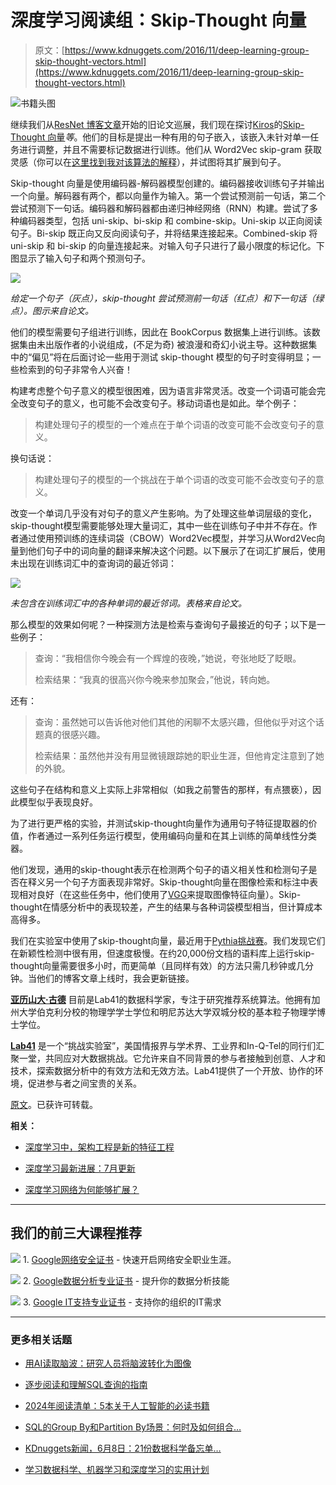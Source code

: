 # 深度学习阅读组：Skip-Thought 向量

> 原文：[https://www.kdnuggets.com/2016/11/deep-learning-group-skip-thought-vectors.html](https://www.kdnuggets.com/2016/11/deep-learning-group-skip-thought-vectors.html)

![书籍头图](../Images/ba0272f2ae69ebcf2a399dfabc406a69.png)

继续我们从[ResNet 博客文章](https://gab41.lab41.org/lab41-reading-group-deep-residual-learning-for-image-recognition-ffeb94745a1f#.bc3hiquop)开始的旧论文巡展，我们现在探讨[Kiros](http://www.cs.toronto.edu/~rkiros/)的[Skip-Thought 向量](https://arxiv.org/abs/1506.06726)*等*。他们的目标是提出一种有用的句子嵌入，该嵌入未针对单一任务进行调整，并且不需要标记数据进行训练。他们从 Word2Vec skip-gram 获取灵感（你可以在[这里找到我对该算法的解释](https://gab41.lab41.org/python2vec-word-embeddings-for-source-code-3d14d030fe8f#.e301tsg77)），并试图将其扩展到句子。

Skip-thought 向量是使用编码器-解码器模型创建的。编码器接收训练句子并输出一个向量。解码器有两个，都以向量作为输入。第一个尝试预测前一句话，第二个尝试预测下一句话。编码器和解码器都由递归神经网络（RNN）构建。尝试了多种编码器类型，包括 uni-skip、bi-skip 和 combine-skip。Uni-skip 以正向阅读句子。Bi-skip 既正向又反向阅读句子，并将结果连接起来。Combined-skip 将 uni-skip 和 bi-skip 的向量连接起来。对输入句子只进行了最小限度的标记化。下图显示了输入句子和两个预测句子。

![](../Images/45e90413b5490ed4bd69beb3b4bca739.png)

*给定一个句子（灰点），skip-thought 尝试预测前一句话（红点）和下一句话（绿点）。图示来自论文。*

他们的模型需要句子组进行训练，因此在 BookCorpus 数据集上进行训练。该数据集由未出版作者的小说组成，(不足为奇) 被浪漫和奇幻小说主导。这种数据集中的“偏见”将在后面讨论一些用于测试 skip-thought 模型的句子时变得明显；一些检索到的句子非常令人兴奋！

构建考虑整个句子意义的模型很困难，因为语言非常灵活。改变一个词语可能会完全改变句子的意义，也可能不会改变句子。移动词语也是如此。举个例子：

> 构建处理句子的模型的一个难点在于单个词语的改变可能不会改变句子的意义。

换句话说：

> 构建处理句子的模型的一个挑战在于单个词语的改变可能不会改变句子的意义。

改变一个单词几乎没有对句子的意义产生影响。为了处理这些单词层级的变化，skip-thought模型需要能够处理大量词汇，其中一些在训练句子中并不存在。作者通过使用预训练的连续词袋（CBOW）Word2Vec模型，并学习从Word2Vec向量到他们句子中的词向量的翻译来解决这个问题。以下展示了在词汇扩展后，使用未出现在训练词汇中的查询词的最近邻词：

![](../Images/da2cb4c3ebfcd31a0af039184b790316.png)

*未包含在训练词汇中的各种单词的最近邻词。表格来自论文。*

那么模型的效果如何呢？一种探测方法是检索与查询句子最接近的句子；以下是一些例子：

> 查询：“我相信你今晚会有一个辉煌的夜晚，”她说，夸张地眨了眨眼。
> 
> 检索结果：“我真的很高兴你今晚来参加聚会，”他说，转向她。

还有：

> 查询：虽然她可以告诉他对他们其他的闲聊不太感兴趣，但他似乎对这个话题真的很感兴趣。
> 
> 检索结果：虽然他并没有用显微镜跟踪她的职业生涯，但他肯定注意到了她的外貌。

这些句子在结构和意义上实际上非常相似（如我之前警告的那样，有点猥亵），因此模型似乎表现良好。

为了进行更严格的实验，并测试skip-thought向量作为通用句子特征提取器的价值，作者通过一系列任务运行模型，使用编码向量和在其上训练的简单线性分类器。

他们发现，通用的skip-thought表示在检测两个句子的语义相关性和检测句子是否在释义另一个句子方面表现非常好。Skip-thought向量在图像检索和标注中表现相对良好（在这些任务中，他们使用了[VGG](https://arxiv.org/pdf/1409.1556.pdf)来提取图像特征向量）。Skip-thought在情感分析中的表现较差，产生的结果与各种词袋模型相当，但计算成本高得多。

我们在实验室中使用了skip-thought向量，最近用于[Pythia挑战赛](https://gab41.lab41.org/tell-me-something-i-dont-know-detecting-novelty-and-redundancy-with-natural-language-processing-818124e4013c#.6xf8nejr9)。我们发现它们在新颖性检测中很有用，但速度极慢。在约20,000份文档的语料库上运行skip-thought向量需要很多小时，而更简单（且同样有效）的方法只需几秒钟或几分钟。当他们的博客文章上线时，我会更新链接。

**[亚历山大·古德](https://twitter.com/alex_gude)** 目前是Lab41的数据科学家，专注于研究推荐系统算法。他拥有加州大学伯克利分校的物理学学士学位和明尼苏达大学双城分校的基本粒子物理学博士学位。

**[Lab41](http://www.lab41.org)** 是一个“挑战实验室”，美国情报界与学术界、工业界和In-Q-Tel的同行们汇聚一堂，共同应对大数据挑战。它允许来自不同背景的参与者接触到创意、人才和技术，探索数据分析中的有效方法和无效方法。Lab41提供了一个开放、协作的环境，促进参与者之间宝贵的关系。

[原文](https://gab41.lab41.org/lab41-reading-group-skip-thought-vectors-fec68c05aa92)。已获许可转载。

**相关：**

+   [深度学习中，架构工程是新的特征工程](/2016/07/deep-learning-architecture-engineering-feature-engineering.html)

+   [深度学习最新进展：7月更新](/2016/08/deep-learning-july-update.html)

+   [深度学习网络为何能够扩展？](/2016/07/deep-learning-networks-scale.html)

* * *

## 我们的前三大课程推荐

![](../Images/0244c01ba9267c002ef39d4907e0b8fb.png) 1\. [Google网络安全证书](https://www.kdnuggets.com/google-cybersecurity) - 快速开启网络安全职业生涯。

![](../Images/e225c49c3c91745821c8c0368bf04711.png) 2\. [Google数据分析专业证书](https://www.kdnuggets.com/google-data-analytics) - 提升你的数据分析技能

![](../Images/0244c01ba9267c002ef39d4907e0b8fb.png) 3\. [Google IT支持专业证书](https://www.kdnuggets.com/google-itsupport) - 支持你的组织的IT需求

* * *

### 更多相关话题

+   [用AI读取脑波：研究人员将脑波转化为图像](https://www.kdnuggets.com/2023/03/reading-minds-ai-researchers-translate-brain-waves-images.html)

+   [逐步阅读和理解SQL查询的指南](https://www.kdnuggets.com/a-step-by-step-guide-to-reading-and-understanding-sql-queries)

+   [2024年阅读清单：5本关于人工智能的必读书籍](https://www.kdnuggets.com/2024-reading-list-5-essential-reads-on-artificial-intelligence)

+   [SQL的Group By和Partition By场景：何时及如何组合…](https://www.kdnuggets.com/sql-group-by-and-partition-by-scenarios-when-and-how-to-combine-data-in-data-science)

+   [KDnuggets新闻，6月8日：21份数据科学备忘单…](https://www.kdnuggets.com/2022/n23.html)

+   [学习数据科学、机器学习和深度学习的实用计划](https://www.kdnuggets.com/2023/01/mwiti-solid-plan-learning-data-science-machine-learning-deep-learning.html)

